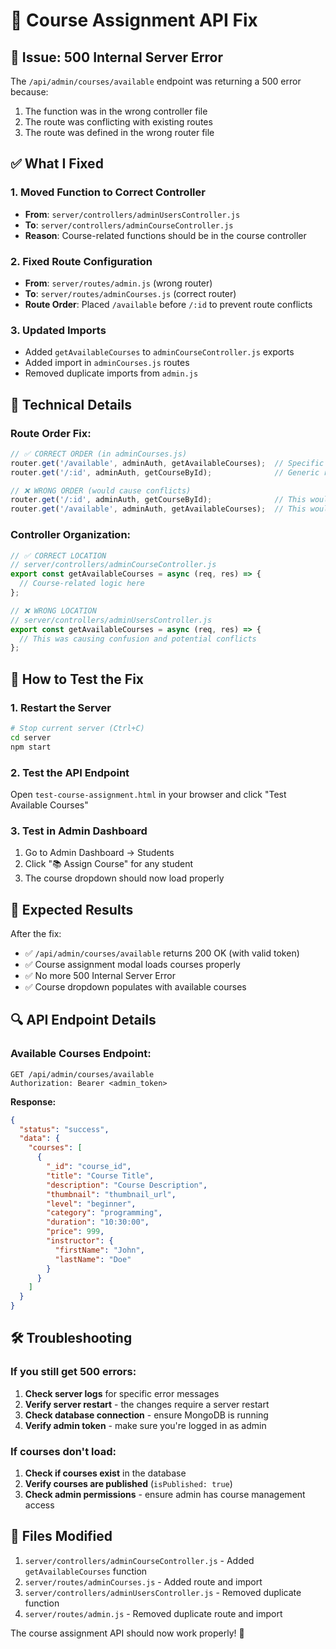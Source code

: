 # 🔧 Course Assignment API Fix

## 🚨 **Issue**: 500 Internal Server Error
The `/api/admin/courses/available` endpoint was returning a 500 error because:
1. The function was in the wrong controller file
2. The route was conflicting with existing routes
3. The route was defined in the wrong router file

## ✅ **What I Fixed**

### **1. Moved Function to Correct Controller**
- **From**: `server/controllers/adminUsersController.js`
- **To**: `server/controllers/adminCourseController.js`
- **Reason**: Course-related functions should be in the course controller

### **2. Fixed Route Configuration**
- **From**: `server/routes/admin.js` (wrong router)
- **To**: `server/routes/adminCourses.js` (correct router)
- **Route Order**: Placed `/available` before `/:id` to prevent route conflicts

### **3. Updated Imports**
- Added `getAvailableCourses` to `adminCourseController.js` exports
- Added import in `adminCourses.js` routes
- Removed duplicate imports from `admin.js`

## 🔧 **Technical Details**

### **Route Order Fix:**
```javascript
// ✅ CORRECT ORDER (in adminCourses.js)
router.get('/available', adminAuth, getAvailableCourses);  // Specific route first
router.get('/:id', adminAuth, getCourseById);              // Generic route last

// ❌ WRONG ORDER (would cause conflicts)
router.get('/:id', adminAuth, getCourseById);              // This would catch 'available' as an ID
router.get('/available', adminAuth, getAvailableCourses);  // This would never be reached
```

### **Controller Organization:**
```javascript
// ✅ CORRECT LOCATION
// server/controllers/adminCourseController.js
export const getAvailableCourses = async (req, res) => {
  // Course-related logic here
};

// ❌ WRONG LOCATION
// server/controllers/adminUsersController.js
export const getAvailableCourses = async (req, res) => {
  // This was causing confusion and potential conflicts
};
```

## 🚀 **How to Test the Fix**

### **1. Restart the Server**
```bash
# Stop current server (Ctrl+C)
cd server
npm start
```

### **2. Test the API Endpoint**
Open `test-course-assignment.html` in your browser and click "Test Available Courses"

### **3. Test in Admin Dashboard**
1. Go to Admin Dashboard → Students
2. Click "📚 Assign Course" for any student
3. The course dropdown should now load properly

## 🎯 **Expected Results**

After the fix:
- ✅ `/api/admin/courses/available` returns 200 OK (with valid token)
- ✅ Course assignment modal loads courses properly
- ✅ No more 500 Internal Server Error
- ✅ Course dropdown populates with available courses

## 🔍 **API Endpoint Details**

### **Available Courses Endpoint:**
```
GET /api/admin/courses/available
Authorization: Bearer <admin_token>
```

**Response:**
```json
{
  "status": "success",
  "data": {
    "courses": [
      {
        "_id": "course_id",
        "title": "Course Title",
        "description": "Course Description",
        "thumbnail": "thumbnail_url",
        "level": "beginner",
        "category": "programming",
        "duration": "10:30:00",
        "price": 999,
        "instructor": {
          "firstName": "John",
          "lastName": "Doe"
        }
      }
    ]
  }
}
```

## 🛠️ **Troubleshooting**

### **If you still get 500 errors:**
1. **Check server logs** for specific error messages
2. **Verify server restart** - the changes require a server restart
3. **Check database connection** - ensure MongoDB is running
4. **Verify admin token** - make sure you're logged in as admin

### **If courses don't load:**
1. **Check if courses exist** in the database
2. **Verify courses are published** (`isPublished: true`)
3. **Check admin permissions** - ensure admin has course management access

## 📝 **Files Modified**

1. `server/controllers/adminCourseController.js` - Added `getAvailableCourses` function
2. `server/routes/adminCourses.js` - Added route and import
3. `server/controllers/adminUsersController.js` - Removed duplicate function
4. `server/routes/admin.js` - Removed duplicate route and import

The course assignment API should now work properly! 🎉
